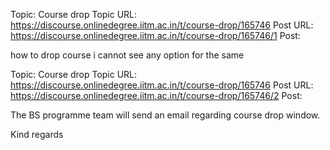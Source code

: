 Topic: Course drop
Topic URL: https://discourse.onlinedegree.iitm.ac.in/t/course-drop/165746
Post URL: https://discourse.onlinedegree.iitm.ac.in/t/course-drop/165746/1
Post: <p>how to drop course i cannot see any option for the same</p>

Topic: Course drop
Topic URL: https://discourse.onlinedegree.iitm.ac.in/t/course-drop/165746
Post URL: https://discourse.onlinedegree.iitm.ac.in/t/course-drop/165746/2
Post: <p>The BS programme team will send an email regarding course drop window.</p>
<p>Kind regards</p>

